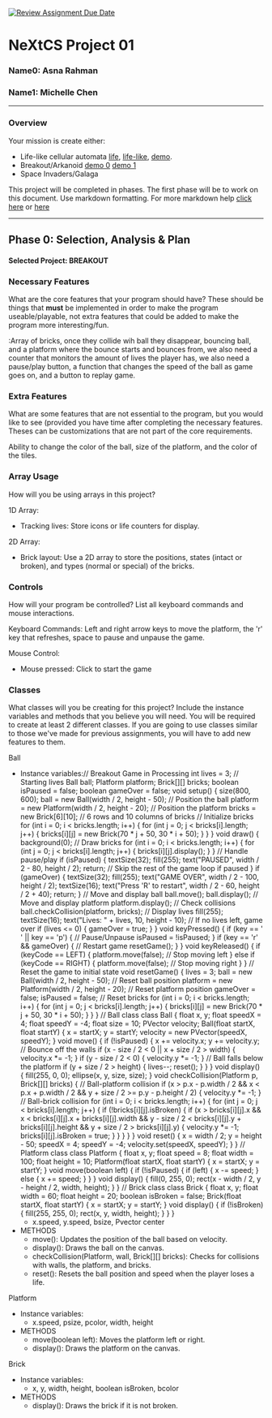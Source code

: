 [![Review Assignment Due Date](https://classroom.github.com/assets/deadline-readme-button-22041afd0340ce965d47ae6ef1cefeee28c7c493a6346c4f15d667ab976d596c.svg)](https://classroom.github.com/a/2bl0h1Mb)
# NeXtCS Project 01
### Name0: Asna Rahman
### Name1: Michelle Chen
---

### Overview
Your mission is create either:
- Life-like cellular automata [life](https://en.wikipedia.org/wiki/Conway%27s_Game_of_Life), [life-like](https://en.wikipedia.org/wiki/Life-like_cellular_automaton), [demo](https://www.netlogoweb.org/launch#https://www.netlogoweb.org/assets/modelslib/Sample%20Models/Computer%20Science/Cellular%20Automata/Life.nlogo).
- Breakout/Arkanoid [demo 0](https://elgoog.im/breakout/)  [demo 1](https://www.crazygames.com/game/atari-breakout)
- Space Invaders/Galaga

This project will be completed in phases. The first phase will be to work on this document. Use markdown formatting. For more markdown help [click here](https://github.com/adam-p/markdown-here/wiki/Markdown-Cheatsheet) or [here](https://docs.github.com/en/get-started/writing-on-github/getting-started-with-writing-and-formatting-on-github/basic-writing-and-formatting-syntax)


---

## Phase 0: Selection, Analysis & Plan

#### Selected Project: BREAKOUT

### Necessary Features
What are the core features that your program should have? These should be things that __must__ be implemented in order to make the program useable/playable, not extra features that could be added to make the program more interesting/fun.

:Array of bricks, once they collide wih ball they disappear, bouncing ball, and a platform where the bounce starts and bounces from, we also need a counter that monitors the amount of lives the player has, we also need a pause/play button, a function that changes the speed of the ball as game goes on, and a button to replay game. 

### Extra Features
What are some features that are not essential to the program, but you would like to see (provided you have time after completing the necessary features. Theses can be customizations that are not part of the core requirements.

Ability to change the color of the ball, size of the platform, and the color of the tiles. 

### Array Usage
How will you be using arrays in this project?

1D Array:
- Tracking lives: Store icons or life counters for display.
  
2D Array:
- Brick layout: Use a 2D array to store the positions, states (intact or broken), and types (normal or special) of the bricks.


### Controls
How will your program be controlled? List all keyboard commands and mouse interactions.

Keyboard Commands:
Left and right arrow keys to move the platform, the 'r' key that refreshes, space to pause and unpause the game.

Mouse Control:
- Mouse pressed: Click to start the game


### Classes
What classes will you be creating for this project? Include the instance variables and methods that you believe you will need. You will be required to create at least 2 different classes. If you are going to use classes similar to those we've made for previous assignments, you will have to add new features to them.

Ball
- Instance variables:// Breakout Game in Processing int lives = 3; // Starting lives Ball ball; Platform platform; Brick[][] bricks; boolean isPaused = false; boolean gameOver = false; void setup() { size(800, 600); ball = new Ball(width / 2, height - 50); // Position the ball platform = new Platform(width / 2, height - 20); // Position the platform bricks = new Brick[6][10]; // 6 rows and 10 columns of bricks // Initialize bricks for (int i = 0; i < bricks.length; i++) { for (int j = 0; j < bricks[i].length; j++) { bricks[i][j] = new Brick(70 * j + 50, 30 * i + 50); } } } void draw() { background(0); // Draw bricks for (int i = 0; i < bricks.length; i++) { for (int j = 0; j < bricks[i].length; j++) { bricks[i][j].display(); } } // Handle pause/play if (isPaused) { textSize(32); fill(255); text("PAUSED", width / 2 - 80, height / 2); return; // Skip the rest of the game loop if paused } if (gameOver) { textSize(32); fill(255); text("GAME OVER", width / 2 - 100, height / 2); textSize(16); text("Press 'R' to restart", width / 2 - 60, height / 2 + 40); return; } // Move and display ball ball.move(); ball.display(); // Move and display platform platform.display(); // Check collisions ball.checkCollision(platform, bricks); // Display lives fill(255); textSize(16); text("Lives: " + lives, 10, height - 10); // If no lives left, game over if (lives <= 0) { gameOver = true; } } void keyPressed() { if (key == ' ' || key == 'p') { // Pause/Unpause isPaused = !isPaused; } if (key == 'r' && gameOver) { // Restart game resetGame(); } } void keyReleased() { if (keyCode == LEFT) { platform.move(false); // Stop moving left } else if (keyCode == RIGHT) { platform.move(false); // Stop moving right } } // Reset the game to initial state void resetGame() { lives = 3; ball = new Ball(width / 2, height - 50); // Reset ball position platform = new Platform(width / 2, height - 20); // Reset platform position gameOver = false; isPaused = false; // Reset bricks for (int i = 0; i < bricks.length; i++) { for (int j = 0; j < bricks[i].length; j++) { bricks[i][j] = new Brick(70 * j + 50, 30 * i + 50); } } } // Ball class class Ball { float x, y; float speedX = 4; float speedY = -4; float size = 10; PVector velocity; Ball(float startX, float startY) { x = startX; y = startY; velocity = new PVector(speedX, speedY); } void move() { if (!isPaused) { x += velocity.x; y += velocity.y; // Bounce off the walls if (x - size / 2 < 0 || x + size / 2 > width) { velocity.x *= -1; } if (y - size / 2 < 0) { velocity.y *= -1; } // Ball falls below the platform if (y + size / 2 > height) { lives--; reset(); } } } void display() { fill(255, 0, 0); ellipse(x, y, size, size); } void checkCollision(Platform p, Brick[][] bricks) { // Ball-platform collision if (x > p.x - p.width / 2 && x < p.x + p.width / 2 && y + size / 2 >= p.y - p.height / 2) { velocity.y *= -1; } // Ball-brick collision for (int i = 0; i < bricks.length; i++) { for (int j = 0; j < bricks[i].length; j++) { if (!bricks[i][j].isBroken) { if (x > bricks[i][j].x && x < bricks[i][j].x + bricks[i][j].width && y - size / 2 < bricks[i][j].y + bricks[i][j].height && y + size / 2 > bricks[i][j].y) { velocity.y *= -1; bricks[i][j].isBroken = true; } } } } } void reset() { x = width / 2; y = height - 50; speedX = 4; speedY = -4; velocity.set(speedX, speedY); } } // Platform class class Platform { float x, y; float speed = 8; float width = 100; float height = 10; Platform(float startX, float startY) { x = startX; y = startY; } void move(boolean left) { if (!isPaused) { if (left) { x -= speed; } else { x += speed; } } } void display() { fill(0, 255, 0); rect(x - width / 2, y - height / 2, width, height); } } // Brick class class Brick { float x, y; float width = 60; float height = 20; boolean isBroken = false; Brick(float startX, float startY) { x = startX; y = startY; } void display() { if (!isBroken) { fill(255, 255, 0); rect(x, y, width, height); } } } 
  - x.speed, y.speed, bsize, Pvector center
- METHODS
  - move(): Updates the position of the ball based on velocity.
  - display(): Draws the ball on the canvas.
  - checkCollision(Platform, wall, Brick[][] bricks): Checks for collisions with walls, the platform, and bricks.
  - reset(): Resets the ball position and speed when the player loses a life.

Platform
- Instance variables:
  - x.speed, psize, pcolor, width, height
- METHODS
  - move(boolean left): Moves the platform left or right.
  - display(): Draws the platform on the canvas.

Brick
- Instance variables:
  - x, y, width, height, boolean isBroken, bcolor
- METHODS
  - display(): Draws the brick if it is not broken.
